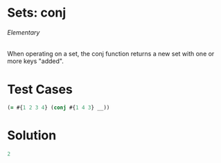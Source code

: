 # Sets: conj

###### Elementary

###### 

When operating on a set, the conj function returns a new set with one or more keys "added".

# Test Cases
```clojure
(= #{1 2 3 4} (conj #{1 4 3} __))
```

# Solution

```clojure
2
```
